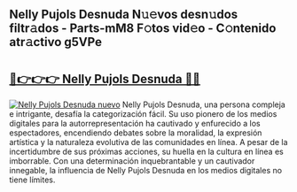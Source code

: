## Nelly Pujols Desnuda N𝚞𝚎vos desn𝚞dos filtr𝚊dos - Parts-mM8 F𝚘tos vid𝚎o - C𝚘ntenido atr𝚊ctivo g5VPe

# <h2><a href="http://mb645hl.tromn.icu/?c=Nelly+Pujols+Desnuda">🔗👉👉👉 Nelly Pujols Desnuda 🔗🔗</a></h2>

[![Nelly Pujols Desnuda nuevo](https://i.imgur.com/pEAQMta.gif)](http://mb645hl.tromn.icu/?c=Nelly+Pujols+Desnuda)
Nelly Pujols Desnuda, una persona compleja e intrigante, desafía la categorización fácil. Su uso pionero de los medios digitales para la autorrepresentación ha cautivado y enfurecido a los espectadores, encendiendo debates sobre la moralidad, la expresión artística y la naturaleza evolutiva de las comunidades en línea. A pesar de la incertidumbre de sus próximas acciones, su huella en la cultura en línea es imborrable. Con una determinación inquebrantable y un cautivador innegable, la influencia de Nelly Pujols Desnuda en los medios digitales no tiene límites.
